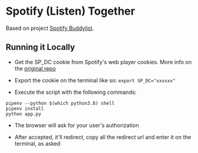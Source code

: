 # Spotify (Listen) Together

Based on project [Spotify Buddylist](https://github.com/valeriangalliat/spotify-buddylist).

## Running it Locally

- Get the SP_DC cookie from Spotify's web player cookies. More info on the [original repo](https://github.com/valeriangalliat/spotify-buddylist#fetching-the-cookie)

- Export the cookie on the terminal like so: ``export SP_DC="xxxxxx"``

- Execute the script with the following commands:

~~~~
pipenv --python $(which python3.8) shell
pipenv install
python app.py
~~~~

- The browser will ask for your user's authorization

- After accepted, it'll redirect, copy all the redirect url and enter it on the terminal, as asked